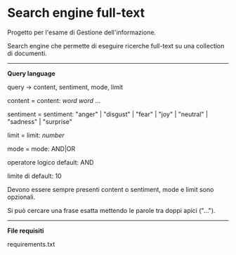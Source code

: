 # Search engine full-text
Progetto per l'esame di Gestione dell'informazione.

Search engine che permette di eseguire ricerche full-text su una collection di documenti.

--------------------------

**Query language**

query -> content, sentiment, mode, limit

content = content: _word_ _word_ ...

sentiment = sentiment: "anger" | "disgust" | "fear" | "joy" | "neutral" | "sadness" | "surprise"

limit = limit: _number_

mode = mode: AND|OR

operatore logico default: AND

limite di default: 10

Devono essere sempre presenti content o sentiment, mode e limit sono opzionali.

Si può cercare una frase esatta mettendo le parole tra doppi apici ("...").

--------------------------

**File requisiti**

requirements.txt